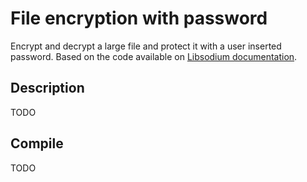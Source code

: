# File encryption with password
Encrypt and decrypt a large file and protect it with a user inserted password.
Based on the code available on [Libsodium documentation](https://libsodium.gitbook.io/doc/secret-key_cryptography/secretstream).

## Description

TODO

## Compile

TODO

